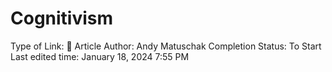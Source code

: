# Cognitivism

Type of Link: 📝 Article
Author: Andy Matuschak
Completion Status: To Start
Last edited time: January 18, 2024 7:55 PM